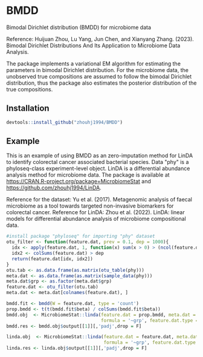 # BMDD
Bimodal Dirichlet distribution (BMDD) for microbiome data

Reference: Huijuan Zhou, Lu Yang, Jun Chen, and Xianyang Zhang. (2023). Bimodal Dirichlet Distributions And Its Application to Microbiome Data Analysis.

The package implements a variational EM algorithm for estimating the parameters in bimodal Dirichlet distribution.
For the microbiome data, the unobserved true compositions are assumed to follow the bimodal Dirichlet distribution,
thus the package also estimates the posterior distribution of the true compositions.

## Installation
```r
devtools::install_github("zhouhj1994/BMDD")
```
## Example
This is an example of using BMDD as an zero-imputation method for LinDA to identify colorectal cancer associated bacterial species. Data "phy" is a phyloseq-class experiment-level object. LinDA is a differential abundance analysis method for microbiome data. The package is available at https://CRAN.R-project.org/package=MicrobiomeStat and https://github.com/zhouhj1994/LinDA.

Reference for the dataset: Yu et al. (2017). Metagenomic analysis of faecal microbiome as a tool towards targeted non-invasive biomarkers for colorectal cancer.
Reference for LinDA: Zhou et al. (2022). LinDA: linear models for differential abundance analysis of microbiome compositional data. 

```r
#install package "phyloseq" for importing "phy" dataset
otu_filter <- function(feature.dat, prev = 0.1, dep = 1000){
  idx <- apply(feature.dat, 1, function(x) sum(x > 0) > (ncol(feature.dat) * prev))
  idx2 <- colSums(feature.dat) > dep
  return(feature.dat[idx, idx2])
}
otu.tab <- as.data.frame(as.matrix(otu_table(phy)))
meta.dat <- as.data.frame(as.matrix(sample_data(phy)))
meta.dat$grp <- as.factor(meta.dat$grp)
feature.dat <- otu_filter(otu.tab)
meta.dat <- meta.dat[colnames(feature.dat), ]

bmdd.fit <- bmdd(W = feature.dat, type = 'count')
prop.bmdd <- t(t(bmdd.fit$beta) / colSums(bmdd.fit$beta))
bmdd.obj  <- MicrobiomeStat::linda(feature.dat = prop.bmdd, meta.dat = meta.dat,
                                   formula = '~grp', feature.dat.type = 'proportion')
bmdd.res <- bmdd.obj$output[[1]][,'padj',drop = F]

linda.obj  <- MicrobiomeStat::linda(feature.dat = feature.dat, meta.dat = meta.dat,
                                    formula = '~grp', feature.dat.type = 'count')
linda.res <- linda.obj$output[[1]][,'padj',drop = F]
```
